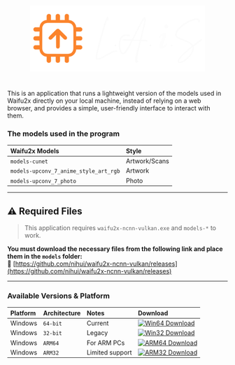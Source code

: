 <p align="center"><img src="./laislogo.png" alt="WhyDidGitHubBanMeForLikeOneSecond?" width="400"/></p>

#
This is an application that runs a lightweight version of the models used in Waifu2x directly on your local machine, instead of relying on a web browser, and provides a simple, user-friendly interface to interact with them.

### The models used in the program

| Waifu2x Models | Style     |
| :-------- | :------- |
| `models-cunet` | Artwork/Scans |
| `models-upconv_7_anime_style_art_rgb` | Artwork |
| `models-upconv_7_photo` | Photo |

---

## ⚠️ Required Files

> This application requires `waifu2x-ncnn-vulkan.exe` and `models-*` to work.

**You must download the necessary files from the following link and place them in the `models` folder:**  
🔗 [https://github.com/nihui/waifu2x-ncnn-vulkan/releases](https://github.com/nihui/waifu2x-ncnn-vulkan/releases)

---

### Available Versions & Platform

| Platform | Architecture | Notes | Download |
| :-------- | :------- | :------ | :------|
| Windows | `64-bit` | Current | [![Win64 Download](https://img.shields.io/badge/Download-x64-blue?logo=windows&style=flat-square)]() |
| Windows | `32-bit` | Legacy | [![Win32 Download](https://img.shields.io/badge/Download-x86-red?logo=windows&style=flat-square)]() |
| Windows | `ARM64` | For ARM PCs | [![ARM64 Download](https://img.shields.io/badge/Download-ARM64-green?logo=windows&style=flat-square)]() |
| Windows | `ARM32` | Limited support | [![ARM32 Download](https://img.shields.io/badge/Download-ARM32-yellow?logo=windows&style=flat-square)]() |
